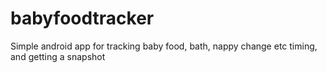 # babyfoodtracker
Simple android app for tracking baby food, bath, nappy change etc timing, and getting a snapshot
